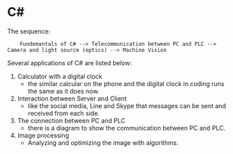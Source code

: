 # C#

The sequence:
        
        Fundemantals of C# --> Telecommunication between PC and PLC --> Camera and light source (optics) --> Machine Vision

Several applications of C# are listed below:

1. Calculator with a digital clock
    - the similar calcular on the phone and the digital clock in coding runs the same as it does now.
2. Interaction between Server and Client
    - like the social media, Line and Skype that messages can be sent and received from each side.
3. The connection between PC and PLC
    - there is a diagram to show the communication between PC and PLC.
4. Image processing
    - Analyzing and optimizing the image with algorithms.
